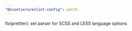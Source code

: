```yaml
---
"@ncontiero/eslint-config": patch
---
```


fix(prettier): set parser for SCSS and LESS language options
